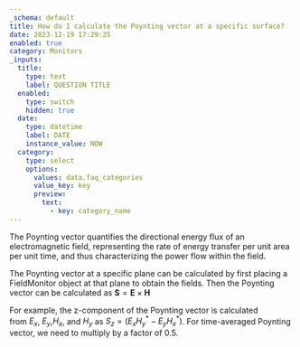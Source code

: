 ```yaml
---
_schema: default
title: How do I calculate the Poynting vector at a specific surface?
date: 2023-12-19 17:29:25
enabled: true
category: Monitors
_inputs:
  title:
    type: text
    label: QUESTION TITLE
  enabled:
    type: switch
    hidden: true
  date:
    type: datetime
    label: DATE
    instance_value: NOW
  category:
    type: select
    options:
      values: data.faq_categories
      value_key: key
      preview:
        text:
          - key: category_name
---
```

The Poynting vector quantifies the directional energy flux of an electromagnetic field, representing the rate of energy transfer per unit area per unit time, and thus characterizing the power flow within the field.

The Poynting vector at a specific plane can be calculated by first placing a FieldMonitor object at that plane to obtain the fields. Then the Poynting vector can be calculated as&nbsp;$\boldsymbol{S} = \boldsymbol{E} \times \boldsymbol{H}$

For example, the z-component of the Poynting vector is calculated from&nbsp;$E_x$,&nbsp;$E_y$,$H_x$, and&nbsp;$H_y$&nbsp;as&nbsp;$S_z = (E_x H_y^* - E_y H_x^*)$. For time-averaged Poynting vector, we need to multiply by a factor of 0.5.